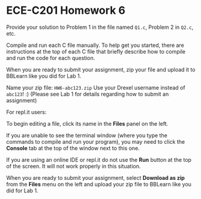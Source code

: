 ECE-C201 Homework 6
===================

Provide your solution to Problem 1 in the file named `Q1.c`, Problem 2 in `Q2.c`, etc.

Compile and run each C file manually.  To help get you started, there are
instructions at the top of each C file that briefly describe how to compile
and run the code for each question.

When you are ready to submit your assignment, zip your file and upload it to BBLearn like you did for Lab 1.

Name your zip file: `HW6-abc123.zip`
Use your Drexel username instead of `abc123`! :) 
(Please see Lab 1 for details regarding how to submit an assignment)


For repl.it users:

To begin editing a file, click its name in the **Files** panel on the left.

If you are unable to see the terminal window (where you type the commands to compile
and run your program), you may need to click the **Console** tab at the top of the
window next to this one.

If you are using an online IDE or repl.it do not use the **Run** button at the top of the screen.  It will not work properly in
this situation.

When you are ready to submit your assignment, select **Download as zip** from the
**Files** menu on the left and upload your zip file to BBLearn like you did for Lab 1.